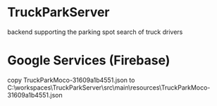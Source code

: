 # TruckParkServer
backend supporting the parking spot search of truck drivers

# Google Services (Firebase)
copy TruckParkMoco-31609a1b4551.json to 
C:\workspaces\TruckParkServer\src\main\resources\TruckParkMoco-31609a1b4551.json